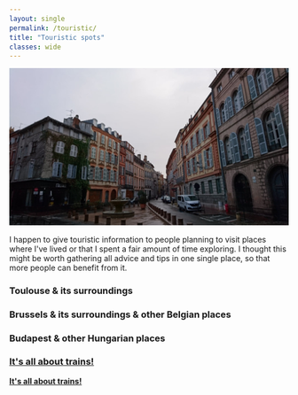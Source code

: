 ```yaml
---
layout: single
permalink: /touristic/
title: "Touristic spots"
classes: wide
---
```


<img src="/assets/images/Toulouse_rainy.jpg" alt="Touristic point"> 

I happen to give touristic information to people planning to visit places where I've lived or that I spent a fair amount of time exploring. 
I thought this might be worth gathering all advice and tips in one single place, so that more people can benefit from it. 

### Toulouse & its surroundings

### Brussels & its surroundings & other Belgian places

<!-- ### [Brussels & its surroundings & other Belgian places](/_pages/touristic/BXL/) -->

### Budapest & other Hungarian places
<!-- ### [Budapest & other Hungarian places](/_pages/touristic/buda/) -->

### [It's all about trains!](/_pages/touristic/trains/)
<a href="/_pages/touristic/trains/" target="_blank"><b>It's all about trains!</b></a><br>
